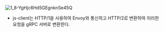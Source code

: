 ![1_8-YgHjc6Hd5GEgnknSe45Q](https://user-images.githubusercontent.com/73830753/189816601-dc70524e-6d79-4e1a-9f06-6fde98ee7339.png)

- js-client는 HTTP/1을 사용하여 Envoy와 통신하고 HTTP/2로 변환하여 이러한 요청을 gRPC 서버로 변환한다.
